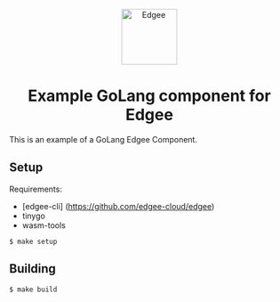 <div align="center">
<p align="center">
  <a href="https://www.edgee.cloud">
    <picture>
      <source media="(prefers-color-scheme: dark)" srcset="https://cdn.edgee.cloud/img/component-dark.svg">
      <img src="https://cdn.edgee.cloud/img/component.svg" height="100" alt="Edgee">
    </picture>
  </a>
</p>
</div>

<h1 align="center">Example GoLang component for Edgee</h1>

This is an example of a GoLang Edgee Component.

## Setup
Requirements:
- [edgee-cli] (https://github.com/edgee-cloud/edgee)
- tinygo
- wasm-tools

```shell
$ make setup
```
## Building

```shell
$ make build
```

